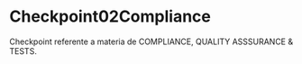 # Checkpoint02Compliance
Checkpoint referente a materia de COMPLIANCE, QUALITY ASSSURANCE &amp; TESTS.
